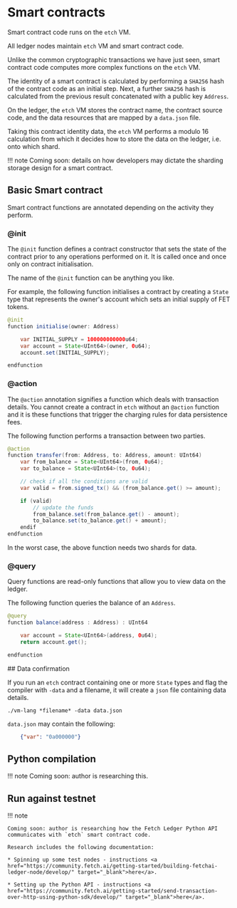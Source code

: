<h1>Smart contracts</h1>

Smart contract code runs on the `etch` VM. 

All ledger nodes maintain `etch` VM and smart contract code.

Unlike the common cryptographic transactions we have just seen, smart contract code computes more complex functions on the `etch` VM.

The identity  of a smart contract is calculated by performing a `SHA256` hash of the contract code as an initial step. Next, a further `SHA256` hash is calculated from the previous result concatenated with a public key `Address`.

On the ledger, the `etch` VM stores the contract name, the contract source code, and the data resources that are mapped by a `data.json` file.

Taking this contract identity data, the `etch` VM performs a modulo 16 calculation from which it decides how to store the data on the ledger, i.e. onto which shard.

!!! note
	Coming soon: details on how developers may dictate the sharding storage design for a smart contract.



## Basic Smart contract

Smart contract functions are annotated depending on the activity they perform.

<H3>@init</H3>	

The `@init` function defines a contract constructor that sets the state of the contract prior to any operations performed on it. It is called once and once only on contract initialisation.

The name of the `@init` function can be anything you like.

For example, the following function initialises a contract by creating a `State` type that represents the owner's account which sets an initial supply of FET tokens. 


``` java
@init
function initialise(owner: Address)

    var INITIAL_SUPPLY = 100000000000u64;
    var account = State<UInt64>(owner, 0u64);
    account.set(INITIAL_SUPPLY);

endfunction
```


<H3>@action</H3>

The `@action` annotation signifies a function which deals with transaction details. You cannot create a contract in `etch` without an `@action` function and it is these functions that trigger the charging rules for data persistence fees.

The following function performs a transaction between two parties.

``` java
@action
function transfer(from: Address, to: Address, amount: UInt64)
	var from_balance = State<UInt64>(from, 0u64); 
	var to_balance = State<UInt64>(to, 0u64);

	// check if all the conditions are valid
	var valid = from.signed_tx() && (from_balance.get() >= amount);

	if (valid)
		// update the funds
		from_balance.set(from_balance.get() - amount);
		to_balance.set(to_balance.get() + amount);
	endif
endfunction
```

In the worst case, the above function needs two shards for data.


<h3>@query</h3>

Query functions are read-only functions that allow you to view data on the ledger. 

The following function queries the balance of an `Address`.

``` java
@query
function balance(address : Address) : UInt64

	var account = State<UInt64>(address, 0u64);
	return account.get();

endfunction
```



## Data confirmation

If you run an `etch` contract containing one or more `State` types and flag the compiler with `-data` and a filename, it will create a `json` file containing data details.

`./vm-lang *filename* -data data.json`

`data.json` may contain the following:

``` json
	{"var": "0a000000"}
```


## Python compilation

!!! note 
	Coming soon: author is researching this.


## Run against testnet

!!! note 

	Coming soon: author is researching how the Fetch Ledger Python API communicates with `etch` smart contract code.

	Research includes the following documentation:

	* Spinning up some test nodes - instructions <a href="https://community.fetch.ai/getting-started/building-fetchai-ledger-node/develop/" target="_blank">here</a>.

	* Setting up the Python API - instructions <a href="https://community.fetch.ai/getting-started/send-transaction-over-http-using-python-sdk/develop/" target="_blank">here</a>.
